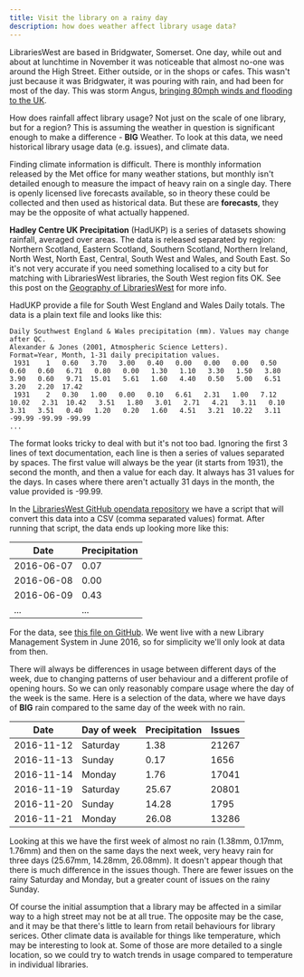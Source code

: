 ```yaml
---
title: Visit the library on a rainy day
description: how does weather affect library usage data?
---
```


LibrariesWest are based in Bridgwater, Somerset. One day, while out and about at lunchtime in November it was noticeable that almost no-one was around the High Street. Either outside, or in the shops or cafes. This wasn't just because it was Bridgwater, it was pouring with rain, and had been for most of the day. This was storm Angus, [bringing 80mph winds and flooding to the UK](http://www.telegraph.co.uk/news/2016/11/20/storm-angus-brings-80mph-winds-and-flooding-to-the-uk/). 

How does rainfall affect library usage? Not just on the scale of one library, but for a region? This is assuming the weather in question is significant enough to make a difference - **BIG** Weather. To look at this data, we need historical library usage data (e.g. issues), and climate data.

Finding climate information is difficult. There is monthly information released by the Met office for many weather stations, but monthly isn't detailed enough to measure the impact of heavy rain on a single day. There is openly licensed live forecasts available, so in theory these could be collected and then used as historical data. But these are **forecasts**, they may be the opposite of what actually happened.

**Hadley Centre UK Precipitation** (HadUKP) is a series of datasets showing rainfall, averaged over areas. The data is released separated by region: Northern Scotland, Eastern Scotland, Southern Scotland, Northern Ireland, North West, North East, Central, South West and Wales, and South East. So it's not very accurate if you need something localised to a city but for matching with LibrariesWest libraries, the South West region fits OK. See this post on the [Geography of LibrariesWest](https://librarieswest.github.io/2016/11/21/reporting-geography/) for more info.

HadUKP provide a file for South West England and Wales Daily totals. The data is a plain text file and looks like this:

```
Daily Southwest England & Wales precipitation (mm). Values may change after QC.
Alexander & Jones (2001, Atmospheric Science Letters).
Format=Year, Month, 1-31 daily precipitation values.
 1931    1   0.60   3.70   3.00   0.40   0.00   0.00   0.00   0.50   0.60   0.60   6.71   0.80   0.00   1.30   1.10   3.30   1.50   3.80   3.90   0.60   9.71  15.01   5.61   1.60   4.40   0.50   5.00   6.51   3.20   2.20  17.42
 1931    2   0.30   1.00   0.00   0.10   6.61   2.31   1.00   7.12  10.02   2.31  10.42   3.51   1.80   3.01   2.71   4.21   3.11   0.10   3.31   3.51   0.40   1.20   0.20   1.60   4.51   3.21  10.22   3.11 -99.99 -99.99 -99.99
...
```

The format looks tricky to deal with but it's not too bad. Ignoring the first 3 lines of text documentation, each line is then a series of values separated by spaces. The first value will always be the year (it starts from 1931), the second the month, and then a value for each day. It always has 31 values for the days. In cases where there aren't actually 31 days in the month, the value provided is -99.99. 

In the [LibrariesWest GitHub opendata repository](https://github.com/LibrariesWest/opendata/tree/master/weather) we have a script that will convert this data into a CSV (comma separated values) format. After running that script, the data ends up looking more like this: 

| Date | Precipitation |
| ---- | ------------- |
| 2016-06-07 | 0.07 |
| 2016-06-08 | 0.00 |
| 2016-06-09 | 0.43 |
| ... | ... |

For the data, see [this file on GitHub](https://github.com/LibrariesWest/opendata/blob/master/weather/HadSWEP.csv). We went live with a new Library Management System in June 2016, so for simplicity we'll only look at data from then.

There will always be differences in usage between different days of the week, due to changing patterns of user behaviour and a different profile of opening hours. So we can only reasonably compare usage where the day of the week is the same. Here is a selection of the data, where we have days of **BIG** rain compared to the same day of the week with no rain.

| Date | Day of week | Precipitation | Issues |
| --- | ----------- | ------------- | ------ |
| 2016-11-12 | Saturday | 1.38 | 21267 |
| 2016-11-13 | Sunday | 0.17 | 1656 |
| 2016-11-14 | Monday | 1.76 | 17041 |
| 2016-11-19 | Saturday | 25.67 | 20801 |
| 2016-11-20 | Sunday | 14.28 | 1795 |
| 2016-11-21 | Monday | 26.08 | 13286 |

Looking at this we have the first week of almost no rain (1.38mm, 0.17mm, 1.76mm) and then on the same days the next week, very heavy rain for three days (25.67mm, 14.28mm, 26.08mm). It doesn't appear though that there is much difference in the issues though. There are fewer issues on the rainy Saturday and Monday, but a greater count of issues on the rainy Sunday.

Of course the initial assumption that a library may be affected in a similar way to a high street may not be at all true. The opposite may be the case, and it may be that there's little to learn from retail behaviours for library serices. Other climate data is available for things like temperature, which may be interesting to look at. Some of those are more detailed to a single location, so we could try to watch trends in usage compared to temperature in individual libraries.
